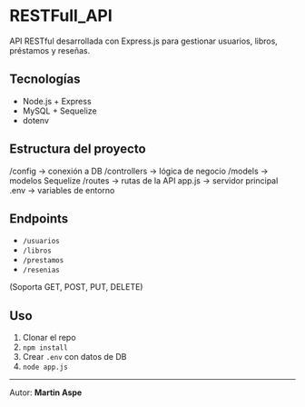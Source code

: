 # RESTFull_API

API RESTful desarrollada con Express.js para gestionar usuarios, libros, préstamos y reseñas.

## Tecnologías

- Node.js + Express
- MySQL + Sequelize
- dotenv

## Estructura del proyecto

/config → conexión a DB
/controllers → lógica de negocio
/models → modelos Sequelize
/routes → rutas de la API
app.js → servidor principal
.env → variables de entorno


## Endpoints

- `/usuarios`
- `/libros`
- `/prestamos`
- `/resenias`

(Soporta GET, POST, PUT, DELETE)

## Uso

1. Clonar el repo  
2. `npm install`  
3. Crear `.env` con datos de DB  
4. `node app.js`

---

Autor: **Martin Aspe**
